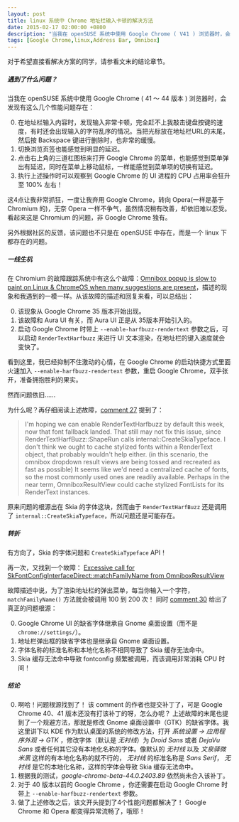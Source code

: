 ```yaml
---
layout: post
title: linux 系统中 Chrome 地址栏输入卡顿的解决方法
date: 2015-02-17 02:00:00 +0800
description: "当我在 openSUSE 系统中使用 Google Chrome ( V41 ) 浏览器时，会发现有这么几个性能问题存在：在地址栏输入内容时，发现输入非常卡顿......"
tags: [Google Chrome,linux,Address Bar, Omnibox]
---
```


对于希望直接看解决方案的同学，请参看文末的结论章节。

##### 遇到了什么问题？

当我在 openSUSE 系统中使用 Google Chrome ( 41 ～ 44 版本 ) 浏览器时，会发现有这么几个性能问题存在：

0. 在地址栏输入内容时，发现输入非常卡顿，完全赶不上我敲击键盘按键的速度，有时还会出现输入的字符乱序的情况。当把光标放在地址栏URL的末尾，然后按 Backspace 键进行删除时，也非常的缓慢。
0. 切换浏览页签也能感觉到明显的延迟。
0. 点击右上角的三道杠图标来打开 Google Chrome 的菜单，也能感觉到菜单弹出有延迟，同时在菜单上移动鼠标，一样能感觉到菜单项的切换有延迟。
0. 执行上述操作时可以观察到 Google Chrome 的 UI 进程的 CPU 占用率会狂升至 100% 左右！

这4点让我非常抓狂，一度让我弃用 Google Chrome，转向 Opera(一样是基于 Chromium 的)，无奈 Opera 一样不争气，虽然情况稍有改善，却依旧难以忍受。看起来这是 Chromium 的问题，非 Google Chrome 独有。

另外根据社区的反馈，该问题也不只是在 openSUSE 中存在，而是一个 linux 下都存在的问题。


##### 一线生机

在 Chromium 的故障跟踪系统中有这么个故障：[Omnibox popup is slow to paint on Linux & ChromeOS when many suggestions are present](https://code.google.com/p/chromium/issues/detail?id=376077)，描述的现象和我遇到的一模一样。从该故障的描述和回复来看，可以总结出：

0. 该现象从 Google Chrome 35 版本开始出现。
0. 该故障和 Aura UI 有关，而 Aura UI 正是从 35版本开始引入的。
0. 启动 Google Chrome 时带上 `--enable-harfbuzz-rendertext` 参数之后，可以启动 `RenderTextHarfbuzz` 来进行 UI 文本渲染，在地址栏的键入速度就会变快了。

看到这里，我已经抑制不住激动的心情，在 Google Chrome 的启动快捷方式里面火速加入 `--enable-harfbuzz-rendertext` 参数，重启 Google Chrome，双手张开，准备拥抱胜利的果实。

然而问题依旧......

为什么呢？再仔细阅读上述故障，[comment 27](https://code.google.com/p/chromium/issues/detail?id=376077#c27) 提到了：

>I'm hoping we can enable RenderTextHarfbuzz by default this week, now that font fallback landed.
That still may not fix this issue, since RenderTextHarfBuzz::ShapeRun calls internal::CreateSkiaTypeface.
I don't think we ought to cache stylized fonts within a RenderText object, that probably wouldn't help either.
(in this scenario, the omnibox dropdown result views are being tossed and recreated as fast as possible)
It seems like we'd need a centralized cache of fonts, so the most commonly used ones are readily available.
Perhaps in the near term, OmniboxResultView could cache stylized FontLists for its RenderText instances.

原来问题的根源出在 Skia 的字体这块，然而由于 `RenderTextHarfBuzz` 还是调用了 `internal::CreateSkiaTypeface`，所以问题还是可能存在。

##### 转折

有方向了，Skia 的字体问题和 `CreateSkiaTypeface` API！

再一次，又找到一个故障： [Excessive call for SkFontConfigInterfaceDirect::matchFamilyName from OmniboxResultView](https://code.google.com/p/chromium/issues/detail?id=424082)

故障描述中说，为了渲染地址栏的弹出菜单，每当你输入一个字符， `matchFamilyName()` 方法就会被调用 100 到 200 次！ 同时 [comment 30](https://code.google.com/p/chromium/issues/detail?id=424082#c30) 给出了真正的问题根源：

0. Google Chrome UI 的缺省字体继承自 Gnome 桌面设置（而不是 `chrome://settings/`）。
0. 地址栏弹出框的缺省字体也是继承自 Gnome 桌面设置。
0. 字体名称的标准名称和本地化名称不相同导致了 Skia 缓存无法命中。
0. Skia 缓存无法命中导致 fontconfig 频繁被调用，而该调用非常消耗 CPU 时间！


##### 结论

0. 啊哈！问题根源找到了！ 该 comment 的作者也提交补丁了，可是 Google Chrome 40、41 版本还没有打该补丁的呀，怎么办呢？ 上述故障的末尾也提到了一个规避方法，那就是修改 Gnome 桌面设置中（GTK）的缺省字体。我这里讲下以 KDE 作为默认桌面的系统的修改方法，打开 *系统设置 -> 应用程序外观 -> GTK* ，修改字体（默认是 *无衬线*）为 *Droid Sans* 或者 *DejaVu Sans* 或者任何其它没有本地化名称的字体。像默认的 *无衬线* 以及 *文泉驿微米黑* 这样的有本地化名称的就不行的， *无衬线* 的标准名称是 *Sans Serif*， *无衬线* 是它的本地化名称，这样的字体会导致 Skia 缓存无法命中。
0. 根据我的测试，*google-chrome-beta-44.0.2403.89* 依然尚未合入该补丁。
0. 对于 40 版本以前的 Google Chrome ，你还需要在启动 Google Chrome 时带上 `--enable-harfbuzz-rendertext` 参数。
0. 做了上述修改之后，该文开头提到了4个性能问题都解决了！ Google Chrome 和 Opera 都变得异常流畅了，哦耶！
